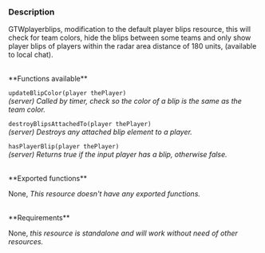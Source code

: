 ### Description
GTWplayerblips, modification to the default player blips resource, this will check for team colors, hide the blips between some teams and only show player blips of players within the radar area distance of 180 units, (available to local chat).

<br>
**Functions available**

`updateBlipColor(player thePlayer)`  
_(server) Called by timer, check so the color of a blip is the same as the team color._

`destroyBlipsAttachedTo(player thePlayer)`  
_(server) Destroys any attached blip element to a player._

`hasPlayerBlip(player thePlayer)`   
_(server) Returns true if the input player has a blip, otherwise false._


<br>
**Exported functions**

None, _This resource doesn't have any exported functions._


<br>
**Requirements**

None, _this resource is standalone and will work without need of other resources._
